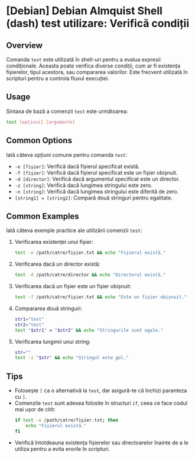 # [Debian] Debian Almquist Shell (dash) test utilizare: Verifică condiții

## Overview
Comanda `test` este utilizată în shell-uri pentru a evalua expresii condiționale. Aceasta poate verifica diverse condiții, cum ar fi existența fișierelor, tipul acestora, sau compararea valorilor. Este frecvent utilizată în scripturi pentru a controla fluxul execuției.

## Usage
Sintaxa de bază a comenzii `test` este următoarea:

```sh
test [opțiuni] [argumente]
```

## Common Options
Iată câteva opțiuni comune pentru comanda `test`:

- `-e [fișier]`: Verifică dacă fișierul specificat există.
- `-f [fișier]`: Verifică dacă fișierul specificat este un fișier obișnuit.
- `-d [director]`: Verifică dacă argumentul specificat este un director.
- `-z [string]`: Verifică dacă lungimea stringului este zero.
- `-n [string]`: Verifică dacă lungimea stringului este diferită de zero.
- `[string1] = [string2]`: Compară două stringuri pentru egalitate.

## Common Examples
Iată câteva exemple practice ale utilizării comenzii `test`:

1. Verificarea existenței unui fișier:
    ```sh
    test -e /path/catre/fișier.txt && echo "Fișierul există."
    ```

2. Verificarea dacă un director există:
    ```sh
    test -d /path/catre/director && echo "Directorul există."
    ```

3. Verificarea dacă un fișier este un fișier obișnuit:
    ```sh
    test -f /path/catre/fișier.txt && echo "Este un fișier obișnuit."
    ```

4. Compararea două stringuri:
    ```sh
    str1="test"
    str2="test"
    test "$str1" = "$str2" && echo "Stringurile sunt egale."
    ```

5. Verificarea lungimii unui string:
    ```sh
    str=""
    test -z "$str" && echo "Stringul este gol."
    ```

## Tips
- Folosește `[` ca o alternativă la `test`, dar asigură-te că închizi paranteza cu `]`.
- Comenzile `test` sunt adesea folosite în structuri `if`, ceea ce face codul mai ușor de citit:
    ```sh
    if test -e /path/catre/fișier.txt; then
        echo "Fișierul există."
    fi
    ```
- Verifică întotdeauna existența fișierelor sau directoarelor înainte de a le utiliza pentru a evita erorile în scripturi.